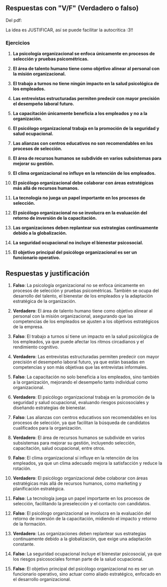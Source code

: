 
## Respuestas con "V/F" (Verdadero o falso)
Del pdf: 

La idea es JUSTIFICAR, así se puede facilitar la autocrítica :3!!

### Ejercicios

1. **La psicología organizacional se enfoca únicamente en procesos de selección y pruebas psicométricas.**  


2. **El área de talento humano tiene como objetivo alinear al personal con la misión organizacional.**  


3. **El trabajo a turnos no tiene ningún impacto en la salud psicológica de los empleados.**  


4. **Las entrevistas estructuradas permiten predecir con mayor precisión el desempeño laboral futuro.**  


5. **La capacitación únicamente beneficia a los empleados y no a la organización.**  


6. **El psicólogo organizacional trabaja en la promoción de la seguridad y salud ocupacional.**  


7. **Las alianzas con centros educativos no son recomendables en los procesos de selección.**  


8. **El área de recursos humanos se subdivide en varios subsistemas para mejorar su gestión.**  


9. **El clima organizacional no influye en la retención de los empleados.**  


10. **El psicólogo organizacional debe colaborar con áreas estratégicas más allá de recursos humanos.**  


11. **La tecnología no juega un papel importante en los procesos de selección.**  

12. **El psicólogo organizacional no se involucra en la evaluación del retorno de inversión de la capacitación.**  

13. **Las organizaciones deben replantear sus estrategias continuamente debido a la globalización.**  


14. **La seguridad ocupacional no incluye el bienestar psicosocial.**  


15. **El objetivo principal del psicólogo organizacional es ser un funcionario operativo.**  



## Respuestas y justificación

1. **Falso**: La psicología organizacional no se enfoca únicamente en procesos de selección y pruebas psicométricas. También se ocupa del desarrollo del talento, el bienestar de los empleados y la adaptación estratégica de la organización.
    
2. **Verdadero**: El área de talento humano tiene como objetivo alinear al personal con la misión organizacional, asegurando que las competencias de los empleados se ajusten a los objetivos estratégicos de la empresa.
    
3. **Falso**: El trabajo a turnos sí tiene un impacto en la salud psicológica de los empleados, ya que puede afectar los ritmos circadianos y el rendimiento cognitivo.
    
4. **Verdadero**: Las entrevistas estructuradas permiten predecir con mayor precisión el desempeño laboral futuro, ya que están basadas en competencias y son más objetivas que las entrevistas informales.
    
5. **Falso**: La capacitación no solo beneficia a los empleados, sino también a la organización, mejorando el desempeño tanto individual como organizacional.
    
6. **Verdadero**: El psicólogo organizacional trabaja en la promoción de la seguridad y salud ocupacional, evaluando riesgos psicosociales y diseñando estrategias de bienestar.
    
7. **Falso**: Las alianzas con centros educativos son recomendables en los procesos de selección, ya que facilitan la búsqueda de candidatos cualificados para la organización.
    
8. **Verdadero**: El área de recursos humanos se subdivide en varios subsistemas para mejorar su gestión, incluyendo selección, capacitación, salud ocupacional, entre otros.
    
9. **Falso**: El clima organizacional sí influye en la retención de los empleados, ya que un clima adecuado mejora la satisfacción y reduce la rotación.
    
10. **Verdadero**: El psicólogo organizacional debe colaborar con áreas estratégicas más allá de recursos humanos, como marketing y planificación estratégica.
    
11. **Falso**: La tecnología juega un papel importante en los procesos de selección, facilitando la preselección y el contacto con candidatos.
    
12. **Falso**: El psicólogo organizacional se involucra en la evaluación del retorno de inversión de la capacitación, midiendo el impacto y retorno de la formación.
    
13. **Verdadero**: Las organizaciones deben replantear sus estrategias continuamente debido a la globalización, que exige una adaptación constante.
    
14. **Falso**: La seguridad ocupacional incluye el bienestar psicosocial, ya que los riesgos psicosociales forman parte de la salud ocupacional.
    
15. **Falso**: El objetivo principal del psicólogo organizacional no es ser un funcionario operativo, sino actuar como aliado estratégico, enfocado en el desarrollo organizacional.
